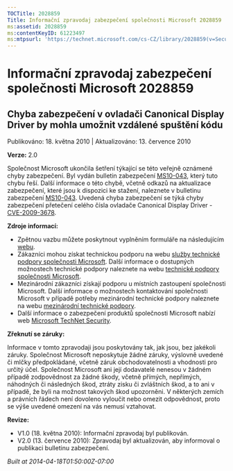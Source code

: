 ```yaml
---
TOCTitle: 2028859
Title: Informační zpravodaj zabezpečení společnosti Microsoft 2028859
ms:assetid: 2028859
ms:contentKeyID: 61223497
ms:mtpsurl: 'https://technet.microsoft.com/cs-CZ/library/2028859(v=Security.10)'
---
```


 

Informační zpravodaj zabezpečení společnosti Microsoft 2028859
==============================================================

Chyba zabezpečení v ovladači Canonical Display Driver by mohla umožnit vzdálené spuštění kódu
---------------------------------------------------------------------------------------------

Publikováno: 18. května 2010 | Aktualizováno: 13. července 2010

**Verze:** 2.0

Společnost Microsoft ukončila šetření týkající se této veřejně oznámené chyby zabezpečení. Byl vydán bulletin zabezpečení [MS10-043](http://go.microsoft.com/fwlink/?linkid=194164), který tuto chybu řeší. Další informace o této chybě, včetně odkazů na aktualizace zabezpečení, které jsou k dispozici ke stažení, naleznete v bulletinu zabezpečení [MS10-043](http://go.microsoft.com/fwlink/?linkid=194164). Uvedená chyba zabezpečení se týká chyby zabezpečení přetečení celého čísla ovladače Canonical Display Driver - [CVE-2009-3678](http://www.cve.mitre.org/cgi-bin/cvename.cgi?name=cve-2009-3678).

**Zdroje informací:**

-   Zpětnou vazbu můžete poskytnout vyplněním formuláře na následujícím [webu](https://support.microsoft.com/common/survey.aspx?scid=sw;en;1257&amp;showpage=1&amp;ws=technet&amp;sd=tech).
-   Zákazníci mohou získat technickou podporu na webu [služby technické podpory společnosti Microsoft](http://go.microsoft.com/fwlink/?linkid=21131). Další informace o dostupných možnostech technické podpory naleznete na webu [technické podpory společnosti Microsoft](http://support.microsoft.com).
-   Mezinárodní zákazníci získají podporu u místních zastoupení společnosti Microsoft. Další informace o možnostech kontaktování společnosti Microsoft v případě potřeby mezinárodní technické podpory naleznete na webu [mezinárodní technické podpory](http://go.microsoft.com/fwlink/?linkid=21155).
-   Další informace o zabezpečení produktů společnosti Microsoft nabízí web [Microsoft TechNet Security](http://go.microsoft.com/fwlink/?linkid=21132).

**Zřeknutí se záruky:**

Informace v tomto zpravodaji jsou poskytovány tak, jak jsou, bez jakékoli záruky. Společnost Microsoft neposkytuje žádné záruky, výslovně uvedené či mlčky předpokládané, včetně záruk obchodovatelnosti a vhodnosti pro určitý účel. Společnost Microsoft ani její dodavatelé nenesou v žádném případě zodpovědnost za žádné škody, včetně přímých, nepřímých, náhodných či následných škod, ztráty zisku či zvláštních škod, a to ani v případě, že byli na možnost takových škod upozorněni. V některých zemích a právních řádech není dovoleno vyloučit nebo omezit odpovědnost, proto se výše uvedené omezení na vás nemusí vztahovat.

**Revize:**

-   V1.0 (18. května 2010): Informační zpravodaj byl publikován.
-   V2.0 (13. července 2010): Zpravodaj byl aktualizován, aby informoval o publikaci bulletinu zabezpečení.

*Built at 2014-04-18T01:50:00Z-07:00*
